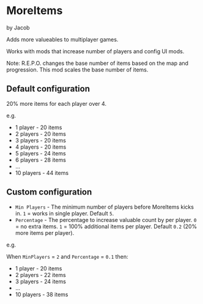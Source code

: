 # MoreItems

by Jacob

Adds more valueables to multiplayer games. 

Works with mods that increase number of players and config UI mods.

Note: R.E.P.O. changes the base number of items based on the map and progression. This mod scales the base number of items.

## Default configuration

20% more items for each player over 4.

e.g.

* 1 player  - 20 items
* 2 players - 20 items
* 3 players - 20 items
* 4 players - 20 items
* 5 players - 24 items
* 6 players - 28 items
* ...
* 10 players - 44 items

## Custom configuration

* `Min Players` - The minimum number of players before MoreItems kicks in. `1` = works in single player. Default `5`.
* `Percentage` - The percentage to increase valuable count by per player. `0` = no extra items. `1` = 100% additional items per player. Default `0.2` (20% more items per player).

e.g.

When `MinPlayers` = `2` and `Percentage` = `0.1` then:

* 1 player - 20 items
* 2 players - 22 items
* 3 players - 24 items
* ...
* 10 players - 38 items
